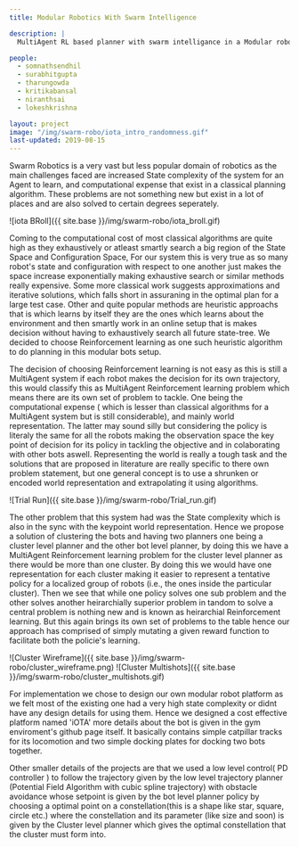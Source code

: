 ```yaml
---
title: Modular Robotics With Swarm Intelligence

description: |
  MultiAgent RL based planner with swarm intelligance in a Modular robots setup.

people:
  - somnathsendhil
  - surabhitgupta
  - tharungowda
  - kritikabansal
  - niranthsai
  - lokeshkrishna

layout: project
image: "/img/swarm-robo/iota_intro_randomness.gif"
last-updated: 2019-08-15
---
```

Swarm Robotics is a very vast but less popular domain of robotics as the main challenges faced are increased State complexity of the system for an Agent to learn, and computational expense that exist in a classical planning algorithm. These problems are not something new but exist in a lot of places and are also solved to certain degrees seperately.

![iota BRoll]({{ site.base }}/img/swarm-robo/iota_broll.gif)

Coming to the computational cost of most classical algorithms are quite high as they exhaustively or atleast smartly search a big region of the State Space and Configuration Space, For our system this is very true as so many robot's state and configuration with respect to one another just makes the space increase exponentially making exhaustive search or similar methods really expensive. Some more classical work suggests approximations and iterative solutions, which falls short in assuraning in the optimal plan for a large test case. Other and quite popular methods are heuristic approachs that is which learns by itself they are the ones which learns about the environment and then smartly work in an online setup that is makes decision without having to exhaustively search all future state-tree. We decided to choose Reinforcement learning as one such heuristic algorithm to do planning in this modular bots setup.

The decision of choosing Reinforcement learning is not easy as this is still a MultiAgent system if each robot makes the decision for its own trajectory, this would classify this as MultiAgent Reinforcement learning problem which means there are its own set of problem to tackle. One being the computational expense ( which is lesser than classical algorithms for a MultiAgent system but is still considerable), and mainly world representation. The latter may sound silly but considering the policy is literaly the same for all the robots making the observation space the key point of decision for its policy in tackling the objective and in colaborating with other bots aswell. Representing the world is really a tough task and the solutions that are proposed in literature are really specific to there own problem statement, but one general concept is to use a shrunken or encoded world representation and extrapolating it using algorithms.

![Trial Run]({{ site.base }}/img/swarm-robo/Trial_run.gif)

The other problem that this system had was the State complexity which is also in the sync with the keypoint world representation. Hence we propose a solution of clustering the bots and having two planners one being a cluster level planner and the other bot level planner, by doing this we have a MultiAgent Reinforcement learning problem for the cluster level planner as there would be more than one cluster. By doing this we would have one representation for each cluster making it easier to represent a tentative policy for a localized group of robots (i.e., the ones inside the particular cluster). Then we see that while one policy solves one sub problem and the other solves another heirarchially superior problem in tandom to solve a central problem is nothing new and is known as heirarchial Reinforcement learning. But this again brings its own set of problems to the table hence our approach has comprised of simply mutating a given reward function to facilitate both the policie's learning.

![Cluster Wireframe]({{ site.base }}/img/swarm-robo/cluster_wireframe.png)
![Cluster Multishots]({{ site.base }}/img/swarm-robo/cluster_multishots.gif)

For implementation we chose to design our own modular robot platform as we felt most of the existing one had a very high state complexity or didnt have any design details for using them. Hence we designed a cost effective platform named 'iOTA' more details about the bot is given in the gym enviroment's github page itself. It basically contains simple catpillar tracks for its locomotion and two simple docking plates for docking two bots together.

Other smaller details of the projects are that we used a low level control( PD controller ) to follow the trajectory given by the low level trajectory planner (Potential Field Algorithm with cubic spline trajectory) with obstacle avoidance whose setpoint is given by the bot level planner policy by choosing a optimal point on a constellation(this is a shape like star, square, circle etc.) where the constellation and its parameter (like size and soon) is given by the Cluster level planner which gives the optimal constellation that the cluster must form into.
